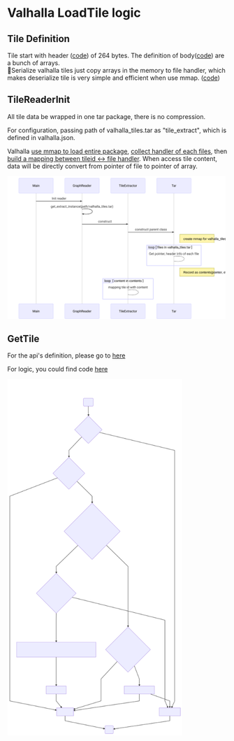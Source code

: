 # Valhalla LoadTile logic

## Tile Definition
Tile start with header ([code](https://github.com/valhalla/valhalla/blob/63bfd80090e8722bb6e8abc0242262196b191848/valhalla/baldr/graphtileheader.h#L588)) of 264 bytes.  The definition of body([code](https://github.com/valhalla/valhalla/blob/63bfd80090e8722bb6e8abc0242262196b191848/valhalla/baldr/graphtile.h#L496)) are a bunch of arrays.  
Serialize valhalla tiles just copy arrays in the memory to file handler, which makes deserialize tile is very simple and efficient when use mmap. ([code](https://github.com/valhalla/valhalla/blob/63bfd80090e8722bb6e8abc0242262196b191848/src/baldr/graphtile.cc#L151))


## TileReaderInit
All tile data be wrapped in one tar package, there is no compression.

For configuration, passing path of valhalla_tiles.tar as "tile_extract", which is defined in valhalla.json.

Valhalla [use mmap to load entire package](https://github.com/valhalla/valhalla/blob/63bfd80090/valhalla/midgard/sequence.h#L180), [collect handler of each files](https://github.com/valhalla/valhalla/blob/63bfd80090/valhalla/midgard/sequence.h#L597), then [build a mapping between tileid <-> file handler](https://github.com/valhalla/valhalla/blob/63bfd80090/src/baldr/graphreader.cc#L35).  When access tile content, data will be directly convert from pointer of file to pointer of array.

<img src="../resource/graph/valhalla-graphreader-initilize.svg" alt="single_cell" width="500"/>


## GetTile

For the api's definition, please go to [here](https://github.com/valhalla/valhalla/blob/3.0.0/valhalla/baldr/graphreader.h#L234)

For logic, you could find code [here](https://github.com/valhalla/valhalla/blob/63bfd80090e8722bb6e8abc0242262196b191848/src/baldr/graphreader.cc#L222)

<img src="../resource/graph/valhalla_gettile_flowchart.svg" alt="single_cell" width="400"/>

